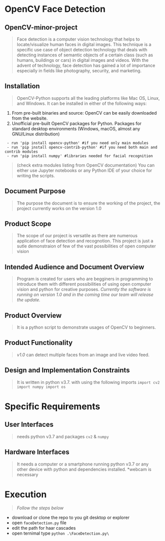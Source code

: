 # OpenCV Face Detection

## OpenCV-minor-project

>Face detection is a computer vision technology that helps to locate/visualize human faces in
digital images. This technique is a specific use case of object detection technology that deals
with detecting instances of semantic objects of a certain class (such as humans, buildings or
cars) in digital images and videos. With the advent of technology, face detection has gained a
lot of importance especially in fields like photography, security, and marketing.

## Installation
>OpenCV-Python supports all the leading platforms like Mac OS, Linux, and Windows. It can
be installed in either of the following ways:
1. From pre-built binaries and source:
OpenCV can be easily downloaded from the website.
2. Unofficial pre-built OpenCV packages for Python.
Packages for standard desktop environments (Windows, macOS, almost any GNU/Linux
distribution)
``` 
 - run 'pip install opencv-python' #if you need only main modules
 - run 'pip install opencv-contrib-python' #if you need both main and contrib modules
 - run 'pip install numpy' #libraries needed for facial recognition
``` 
>(check extra modules listing from OpenCV documentation)
>You can either use Jupyter notebooks or any Python IDE of your choice for writing the
scripts.

## Document Purpose 
>The purpose the document is to ensure the working of the project, the project currently works on the version 1.0

## Product Scope
>The scope of our project is versatile as there are numerous application of face detection and recognotion. This project is just a sutle demonstraion of few of the vast possibilities of open computer vision

## Intended Audience and Document Overview
>Program is created for users who are begginers in programming to introduce them with different possibilities of using open computer vision and python for creative purposes.
_Currently the software is running on version 1.0 and in the coming time our team will release the update._

## Product Overview
>It is a python script to demonstrate usages of OpenCV to beginners.

## Product Functionality 
>*v1.0* can detect multiple faces from an image and live video feed.

## Design and Implementation Constraints
>It is written in python v3.7.
with using the following imports ```import cv2 import numpy import os```

# Specific Requirements

## User Interfaces
>needs python v3.7 and packages ```cv2``` & ```numpy```

## Hardware Interfaces
>It needs a computer or a smartphone running python v3.7 or any other device with python and dependencies installed.
*webcam is necessary

# Execution
> *Follow the steps below* 
* download or clone the repo to you git desktop or explorer
* open ```faceDetection.py```  file 
* edit the path for haar cascades
* open ternimal type ```python .\FaceDetection.py\```



